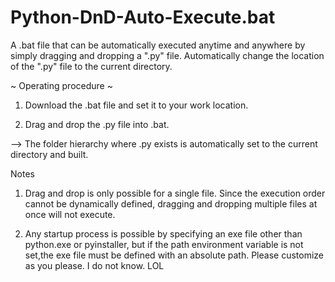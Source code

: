 # Python-DnD-Auto-Execute.bat
A .bat file that can be automatically executed anytime and anywhere by simply dragging and dropping a ".py" file.
Automatically change the location of the ".py" file to the current directory.

~ Operating procedure ~
1. Download the .bat file and set it to your work location.

2. Drag and drop the .py file into .bat.

--> The folder hierarchy where .py exists is automatically set to the current directory and built.

Notes
1. Drag and drop is only possible for a single file.
   Since the execution order cannot be dynamically defined,
   dragging and dropping multiple files at once will not execute.

2. Any startup process is possible by specifying an exe file other than python.exe or pyinstaller,
   but if the path environment variable is not set,the exe file must be defined with an absolute path.
   Please customize as you please.
   I do not know. LOL
